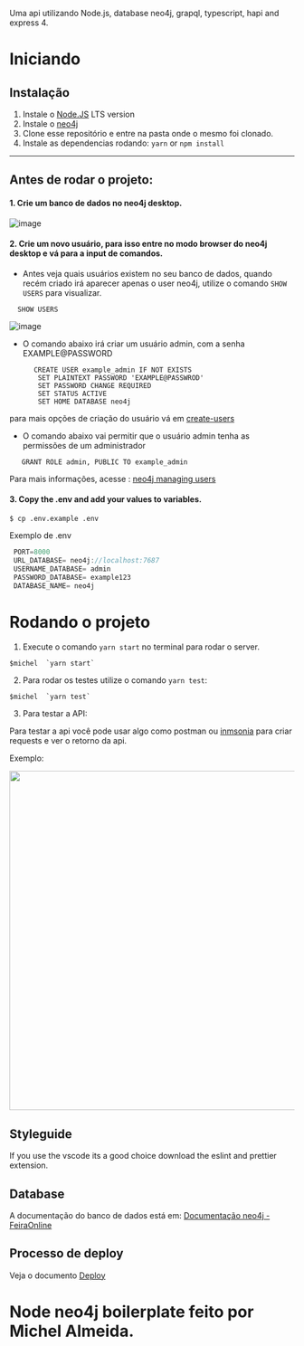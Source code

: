 Uma api utilizando Node.js, database neo4j, grapql, typescript, hapi and express 4.

# Iniciando

## Instalação

1. Instale o [Node.JS](https://nodejs.org/en/) LTS version
2. Instale o [neo4j](https://neo4j.com/download/)
3. Clone esse repositório e entre na pasta onde o mesmo foi clonado.
4. Instale as dependencias rodando: `yarn` or `npm install`

--- 

## Antes de rodar o projeto:

#### 1. Crie um banco de dados no neo4j desktop.

![image](https://user-images.githubusercontent.com/37683337/152645762-4fa8c827-ca16-48ec-8584-97c6aec1fdea.png)


#### 2. Crie um novo usuário, para isso entre no modo browser do neo4j desktop e vá para a input de comandos. 

 - Antes veja quais usuários existem no seu banco de dados, quando recém criado irá aparecer apenas o user neo4j, utilize o comando `SHOW USERS` para visualizar.

```cypher 
  SHOW USERS
```

![image](https://user-images.githubusercontent.com/37683337/152645892-ddf695af-3556-4568-bd6a-eaca539ef5bc.png)



- O comando abaixo irá criar um usuário admin, com a senha EXAMPLE@PASSWORD

```cypher
      CREATE USER example_admin IF NOT EXISTS
       SET PLAINTEXT PASSWORD 'EXAMPLE@PASSWROD'
       SET PASSWORD CHANGE REQUIRED
       SET STATUS ACTIVE
       SET HOME DATABASE neo4j 
```

para mais opções de criação do usuário vá em [create-users](https://neo4j.com/docs/cypher-manual/current/access-control/manage-users/#:~:text=in%20Listing%20privileges.-,4.%20Creating%20users,-Users%20can%20be)


- O comando abaixo vai permitir que o usuário admin tenha as permissões de um administrador

```cypher
   GRANT ROLE admin, PUBLIC TO example_admin
```


Para mais informações, acesse : [neo4j managing users](https://neo4j.com/docs/cypher-manual/current/access-control/manage-users/)



####  3. Copy the .env and add your values to variables.

   `$ cp .env.example .env`

Exemplo de .env 

```javascript
 PORT=8000
 URL_DATABASE= neo4j://localhost:7687
 USERNAME_DATABASE= admin
 PASSWORD_DATABASE= example123
 DATABASE_NAME= neo4j
```



# Rodando o projeto

1. Execute o comando `yarn start` no terminal para rodar o server.
 ```shell
 $michel  `yarn start`
```

2. Para rodar os testes utilize o comando `yarn test`:

 ```shell
 $michel  `yarn test`
```

3. Para testar a API:

Para testar a api você pode usar algo como postman ou [inmsonia](https://insomnia.rest/download) para criar requests e ver o retorno da api.

Exemplo:  

<img src="https://i.ibb.co/Bfj8crN/Captura-de-Tela-2021-12-12-a-s-15-20-28.png" width="600">


## Styleguide

If you use the vscode its a good choice download the eslint and prettier extension.

## Database

A documentação do banco de dados está em: [Documentação neo4j - FeiraOnline](https://github.com/Michelalmeidasilva/api-neo4j-typescript-template/blob/feat/neo4j/doc-neo4j-pt.md)

## Processo de deploy 

Veja o documento  [Deploy](https://github.com/Michelalmeidasilva/api-neo4j-typescript-template/blob/master/deploy-instructions.md)



# Node neo4j boilerplate feito por Michel Almeida.
